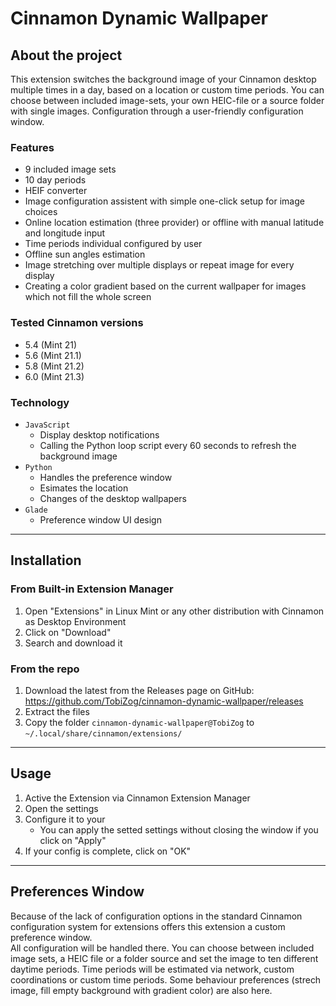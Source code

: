 # Cinnamon Dynamic Wallpaper
## About the project
This extension switches the background image of your Cinnamon desktop multiple times in a day, based on a location or custom time periods. You can choose between included image-sets, your own HEIC-file or a source folder with single images. Configuration through a user-friendly configuration window.

### Features
- 9 included image sets
- 10 day periods
- HEIF converter
- Image configuration assistent with simple one-click setup for image choices
- Online location estimation (three provider) or offline with manual latitude and longitude input
- Time periods individual configured by user
- Offline sun angles estimation
- Image stretching over multiple displays or repeat image for every display
- Creating a color gradient based on the current wallpaper for images which not fill the whole screen

### Tested Cinnamon versions
- 5.4 (Mint 21)
- 5.6 (Mint 21.1)
- 5.8 (Mint 21.2)
- 6.0 (Mint 21.3)

### Technology
- `JavaScript`
	- Display desktop notifications
	- Calling the Python loop script every 60 seconds to refresh the background image
- `Python`
	- Handles the preference window
	- Esimates the location
	- Changes of the desktop wallpapers
- `Glade`
	- Preference window UI design
---
## Installation
### From Built-in Extension Manager
1. Open "Extensions" in Linux Mint or any other distribution with Cinnamon as Desktop Environment
2. Click on "Download"
3. Search and download it

### From the repo
1. Download the latest from the Releases page on GitHub: https://github.com/TobiZog/cinnamon-dynamic-wallpaper/releases
2. Extract the files
3. Copy the folder `cinnamon-dynamic-wallpaper@TobiZog` to `~/.local/share/cinnamon/extensions/`
---
## Usage
1. Active the Extension via Cinnamon Extension Manager
2. Open the settings
3. Configure it to your 
	- You can apply the setted settings without closing the window if you click on "Apply"
4. If your config is complete, click on "OK"
---
## Preferences Window
Because of the lack of configuration options in the standard Cinnamon configuration system for extensions offers this extension a custom preference window.  
All configuration will be handled there. You can choose between included image sets, a HEIC file or a folder source and set the image to ten different daytime periods. Time periods will be estimated via network, custom coordinations or custom time periods. Some behaviour preferences (strech image, fill empty background with gradient color) are also here.
